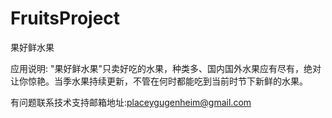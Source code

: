 # FruitsProject

果好鲜水果

应用说明: "果好鲜水果"只卖好吃的水果，种类多、国内国外水果应有尽有，绝对让你惊艳。当季水果持续更新，不管在何时都能吃到当前时节下新鲜的水果。

有问题联系技术支持邮箱地址:placeygugenheim@gmail.com
